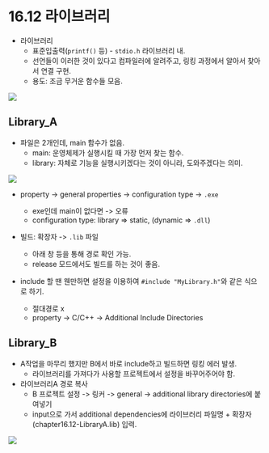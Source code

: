 # 16.12 라이브러리
* 라이브러리
    - 표준입출력(`printf()` 등) - `stdio.h` 라이브러리 내.
    - 선언들이 이러한 것이 있다고 컴파일러에 알려주고, 링킹 과정에서 알아서 찾아서 연결 구현.
    - 용도: 조금 무거운 함수들 모음.

<img src="https://github.com/uber9ma/following_C/blob/master/images/chapter16/lib1.png?raw=true">

## Library_A

* 파일은 2개인데, main 함수가 없음.
    - main: 운영체제가 실행시킬 때 가장 먼저 찾는 함수.
    - library: 자체로 기능을 실행시키겠다는 것이 아니라, 도와주겠다는 의미.

<img src="https://github.com/uber9ma/following_C/blob/master/images/chapter16/lib2.png?raw=true">

* property -> general properties -> configuration type -> `.exe`
    - exe인데 main이 없다면 -> 오류
    - configuration type: library => static, (dynamic => `.dll`)

* 빌드: 확장자 -> `.lib` 파일
    - 아래 창 등을 통해 경로 확인 가능.
    - release 모드에서도 빌드를 하는 것이 좋음.
* include 할 땐 웬만하면 설정을 이용하여 `#include "MyLibrary.h"`와 같은 식으로 하기.
    - 절대경로 x
    - property -> C/C++ -> Additional Include Directories

## Library_B

* A작업을 마무리 했지만 B에서 바로 include하고 빌드하면 링킹 에러 발생.
    - 라이브러리를 가져다가 사용할 프로젝트에서 설정을 바꾸어주어야 함.
* 라이브러리A 경로 복사
    - B 프로젝트 설정 -> 링커 -> general -> additional library directories에 붙여넣기
    - input으로 가서 additional dependencies에 라이브러리 파일명 + 확장자(chapter16.12-LibraryA.lib) 입력.

<img src="https://github.com/uber9ma/following_C/blob/master/images/chapter16/lib3.png?raw=true">

